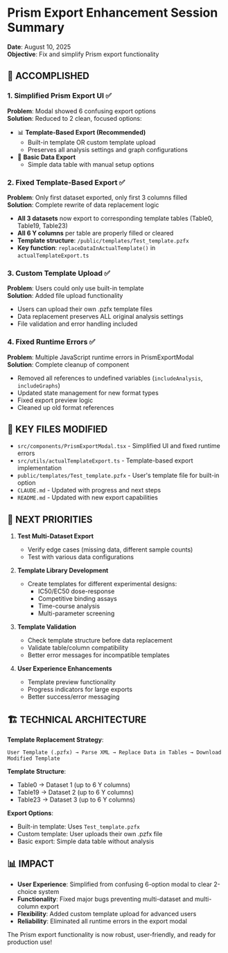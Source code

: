 # Prism Export Enhancement Session Summary

**Date**: August 10, 2025  
**Objective**: Fix and simplify Prism export functionality

## 🎯 ACCOMPLISHED

### 1. Simplified Prism Export UI ✅
**Problem**: Modal showed 6 confusing export options  
**Solution**: Reduced to 2 clean, focused options:
- 📊 **Template-Based Export (Recommended)**
  - Built-in template OR custom template upload
  - Preserves all analysis settings and graph configurations
- 📄 **Basic Data Export**
  - Simple data table with manual setup options

### 2. Fixed Template-Based Export ✅
**Problem**: Only first dataset exported, only first 3 columns filled  
**Solution**: Complete rewrite of data replacement logic
- **All 3 datasets** now export to corresponding template tables (Table0, Table19, Table23)
- **All 6 Y columns** per table are properly filled or cleared
- **Template structure**: `/public/templates/Test_template.pzfx`
- **Key function**: `replaceDataInActualTemplate()` in `actualTemplateExport.ts`

### 3. Custom Template Upload ✅
**Problem**: Users could only use built-in template  
**Solution**: Added file upload functionality
- Users can upload their own .pzfx template files
- Data replacement preserves ALL original analysis settings
- File validation and error handling included

### 4. Fixed Runtime Errors ✅
**Problem**: Multiple JavaScript runtime errors in PrismExportModal  
**Solution**: Complete cleanup of component
- Removed all references to undefined variables (`includeAnalysis`, `includeGraphs`)
- Updated state management for new format types
- Fixed export preview logic
- Cleaned up old format references

## 📁 KEY FILES MODIFIED

- `src/components/PrismExportModal.tsx` - Simplified UI and fixed runtime errors
- `src/utils/actualTemplateExport.ts` - Template-based export implementation
- `public/templates/Test_template.pzfx` - User's template file for built-in option
- `CLAUDE.md` - Updated with progress and next steps
- `README.md` - Updated with new export capabilities

## 🔄 NEXT PRIORITIES

1. **Test Multi-Dataset Export**
   - Verify edge cases (missing data, different sample counts)
   - Test with various data configurations

2. **Template Library Development**
   - Create templates for different experimental designs:
     - IC50/EC50 dose-response
     - Competitive binding assays  
     - Time-course analysis
     - Multi-parameter screening

3. **Template Validation**
   - Check template structure before data replacement
   - Validate table/column compatibility
   - Better error messages for incompatible templates

4. **User Experience Enhancements**
   - Template preview functionality
   - Progress indicators for large exports
   - Better success/error messaging

## 🏗️ TECHNICAL ARCHITECTURE

**Template Replacement Strategy**:
```
User Template (.pzfx) → Parse XML → Replace Data in Tables → Download Modified Template
```

**Template Structure**:
- Table0 → Dataset 1 (up to 6 Y columns)
- Table19 → Dataset 2 (up to 6 Y columns)  
- Table23 → Dataset 3 (up to 6 Y columns)

**Export Options**:
- Built-in template: Uses `Test_template.pzfx` 
- Custom template: User uploads their own .pzfx file
- Basic export: Simple data table without analysis

## 📊 IMPACT

- **User Experience**: Simplified from confusing 6-option modal to clear 2-choice system
- **Functionality**: Fixed major bugs preventing multi-dataset and multi-column export
- **Flexibility**: Added custom template upload for advanced users
- **Reliability**: Eliminated all runtime errors in the export modal

The Prism export functionality is now robust, user-friendly, and ready for production use!